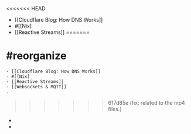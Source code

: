 <<<<<<< HEAD
- [[Cloudflare Blog: How DNS Works]]
- #[[Nix]
- [[Reactive Streams]]
=======
# #reorganize
	- [[Cloudflare Blog: How DNS Works]]
	- #[[Nix]
	- [[Reactive Streams]]
	- [[Websockets & MQTT]]
	-
>>>>>>> 617d85e (fix: related to the mp4 files.)
-
-